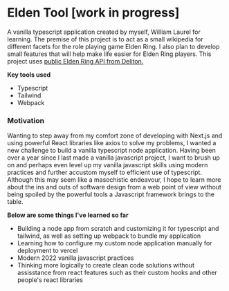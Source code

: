 # Elden Tool [work in progress]

A vanilla typescript application created by myself, William Laurel for learning. The premise of this project is to act as a small wikipedia for different facets for the role playing game Elden Ring. I also plan to develop small features that will help make life easier for Elden Ring players. This project uses [public Elden Ring API from Deliton.](https://docs.eldenring.fanapis.com/)

**Key tools used**
  - Typescript
  - Tailwind
  - Webpack

### Motivation
Wanting to step away from my comfort zone of developing with Next.js and using powerful React libraries like axios to solve my problems, I wanted a new challenge to build a vanilla typescript node application. Having been over a year since I last made a vanilla javascript project, I want to brush up on and perhaps even level up my vanilla javascript skills using modern practices and further accustom myself to efficient use of typescript. Although this may seem like a masochistic endeavour, I hope to learn more about the ins and outs of software design from a web point of view without being spoiled by the powerful tools a Javascript framework brings to the table.

**Below are some things I've learned so far**
  - Building a node app from scratch and customizing it for typescript and tailwind, as well as setting up webpack to bundle my application
  - Learning how to configure my custom node application manually for deployment to vercel
  - Modern 2022 vanilla javascript practices
  - Thinking more logically to create clean code solutions without assisstance from react features such as their custom hooks and other people's react libraries
